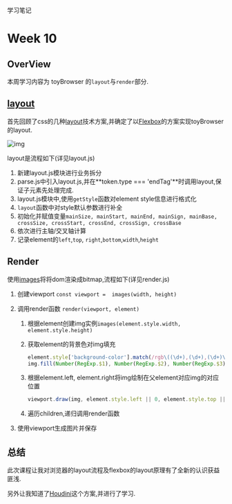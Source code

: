 学习笔记

# Week 10
## OverView

本周学习内容为 toyBrowser 的`layout`与`render`部分.

## [layout](https://developer.mozilla.org/zh-CN/docs/Learn/CSS/CSS_layout/Introduction#%E6%AD%A3%E5%B8%B8%E5%B8%83%E5%B1%80%E6%B5%81Normal_flow)

首先回顾了css的几种[layout](https://developer.mozilla.org/zh-CN/docs/Learn/CSS/CSS_layout/Introduction#%E6%AD%A3%E5%B8%B8%E5%B8%83%E5%B1%80%E6%B5%81Normal_flow)技术方案,并确定了以[Flexbox](https://developer.mozilla.org/zh-CN/docs/Learn/CSS/CSS_layout/Introduction#%E5%BC%B9%E6%80%A7%E7%9B%92%E5%AD%90Flexbox)的方案实现toyBrowser的layout.

![img](http://www.ruanyifeng.com/blogimg/asset/2015/bg2015071004.png)



layout是流程如下(详见layout.js)

1. 新建layout.js模块进行业务拆分
2. parse.js中引入layout.js,并在**token.type === 'endTag'**时调用layout,保证子元素先处理完成.
3. layout.js模块中,使用`getStyle`函数对element style信息进行格式化
4. `layout`函数中对style默认参数进行补全
5. 初始化并赋值变量`mainSize, mainStart, mainEnd, mainSign, mainBase, crossSize, crossStart, crossEnd, crossSign, crossBase`
6. 依次进行主轴/交叉轴计算
7. 记录element的`left`,`top`, `right`,`bottom`,`width`,`height`



##  Render

使用[images](https://www.npmjs.com/package/images)将将dom渲染成bitmap,流程如下(详见render.js)

1. 创建viewport  `const viewport =  images(width, height)`

2. 调用render函数 `render(viewport, element)`

   1. 根据element创建img实例`images(element.style.width, element.style.height)`

   2. 获取element的背景色对img填充

      ```js
      element.style['background-color'].match(/rgb\((\d+),(\d+),(\d+)\)/)
      img.fill(Number(RegExp.$1), Number(RegExp.$2), Number(RegExp.$3))
      ```

   3. 根据element.left, element.right将img绘制在父element对应img的对应位置

      ```js
      viewport.draw(img, element.style.left || 0, element.style.top || 0)
      ```

   4. 遍历children,递归调用render函数

3. 使用viewport生成图片并保存



##  总结

此次课程让我对浏览器的layout流程及flexbox的layout原理有了全新的认识获益匪浅.

另外让我知道了[Houdini](https://developer.mozilla.org/zh-CN/docs/Web/Houdini)这个方案,并进行了学习.

